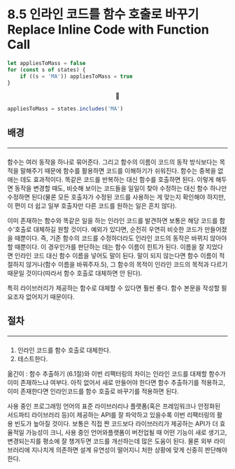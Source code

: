 # 8.5 인라인 코드를 함수 호출로 바꾸기 Replace Inline Code with Function Call

```js
let appliesToMass = false
for (const s of states) {
	if ((s = 'MA')) appliesToMass = true
}
```
<center>🔻</center>

```js
appliesToMass = states.includes('MA')
```

## 배경 <hr>

####

함수는 여러 동작을 하나로 묶어준다. 그리고 함수의 이름이 코드의 동작 방식보다는 목적을 말해주기 때문에 함수를 활용하면 코드를 이해하기가 쉬워진다. 함수는 중복을 없애는 데도 효과적이다. 똑같은 코드를 반복하는 대신 함수를 호출하면 된다. 이렇게 해두면 동작을 변경할 때도, 비슷해 보이는 코드들을 일일이 찾아 수정하는 대신 함수 하나만 수정하면 된다(물론 모든 호출자가 수정된 코드를 사용하는 게 맞는지 확인해야 하지만, 이 편이 더 쉽고 일부 호출자만 다른 코드를 원하는 일은 흔치 않다).

이미 존재하는 함수와 똑같은 일을 하는 인라인 코드를 발견하면 보통은 해당 코드를 함수'호출로 대체하길 원할 것이다. 예외가 있다면, 순전히 우연히 비슷한 코드가 만들어졌을 때뿐이다. 즉, 기존 함수의 코드를 수정하더라도 인라인 코드의 동작은 바뀌지 않아야 할 때뿐이다. 이 경우인가를 판단하는 데는 함수 이름이 힌트가 된다. 이름을 잘 지었다면 인라인 코드 대신 함수 이름을 넣어도 말이 된다. 말이 되지 않는다면 함수 이름이 적절하지 않거나(함수 이름을 바꿔주자.5), 그 함수의 목적이 인라인 코드의 목적과 다르기 때문일 것이다(따라서 함수 호출로 대체하면 안 된다).

특히 라이브러리가 제공하는 함수로 대체할 수 있다면 훨씬 좋다. 함수 본문을 작성할 필요조자 없어지기 때문이다.

## 절차 <hr>

####

1. 인라인 코드를 함수 호출로 대체한다.
2. 테스트한다.

옮긴이 : 함수 추출하기 (6.1절)와 이번 리팩터링의 차이는 인라인 코드를 대제할 함수가 이미 존재하느냐 여부다. 아직 없어서 새로 만들어야 한다면 함수 추출하기를 적용하고, 이미 존재한다면 인라인코드를 함수 호출로 바꾸기를 적용하면 된다.

사용 중인 프로그래밍 언어의 표준 라이브러리나 플랫폼(혹은 프레임워크나 안정화된 서드파티 라이브러리 등)이 제공하는 API를 잘 파악하고 있을수록 이번 리팩터링의 활용 빈도가 높아질 것이다. 보통은 직접 짠 코드보다 라이브러리가 제공하는 API가 더 효율적일 가능성이 크니, 사용 중인 언어와플랫폼이 버전업될 때 어떤 기능이 새로 생기고, 변경되는지를 평소에 잘 챙겨두면 코드를 개선하는데 많은 도움이 된다. 물론 외부 라이브러리에 지나치게 의존하면 설계 유연성이 떨어지니 처한 상황에 맞게 신중히 판단해야 한다.
